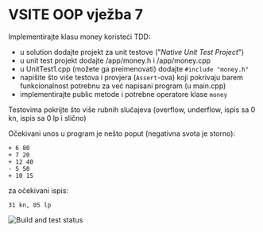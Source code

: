 ﻿# VSITE OOP vježba 7

Implementirajte klasu money koristeći TDD:
- u solution dodajte projekt za unit testove ("*Native Unit Test Project*")
- u unit test projekt dodajte /app/money.h i /app/money.cpp
- u UnitTest1.cpp (možete ga preimenovati) dodajte `#include "money.h"`
- napišite što više testova i provjera (`Assert`-ova) koji pokrivaju barem funkcionalnost potrebnu za već napisani program (u main.cpp)
- implementirajte public metode i potrebne operatore klase `money`

Testovima pokrijte što više rubnih slučajeva (overflow, underflow, ispis sa 0 kn, ispis sa 0 lp i slično)

Očekivani unos u program je nešto poput (negativna svota je storno):
```
+ 6 80
+ 7 20
+ 12 40
- 5 50
+ 10 15
```

za očekivani ispis:

```
31 kn, 05 lp
```

 
![Build and test status](../../actions/workflows/msbuild.yml/badge.svg)
